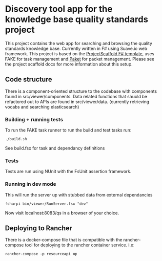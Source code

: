 # Discovery tool app for the knowledge base quality standards project

This project contains the web app for searching and browsing the quality standards knowledge base.  Currently written in F# using Suave.io web framework. This project is based on the [ProjectScaffold F# template](http://fsprojects.github.io/ProjectScaffold/), uses FAKE for task management and [Paket](http://fsprojects.github.io/Paket/) for packet management.  Please see the project scaffold docs for more information about this setup.

## Code structure
There is a component-oriented structure to the codebase with components found in src/viewer/components.  Data related functions that shuold be refactored out to APIs are found in src/viewer/data.   (currently retrieving vocabs and searching elasticsearch)


### Building + running tests
To run the FAKE task runner to run the build and test tasks run:
```
./build.sh
```
See build.fsx for task and dependancy definitions

### Tests
Tests are run using NUnit with the FsUnit assertion framework.

### Running in dev mode

This will run the server up with stubbed data from external dependancies

```
fsharpi bin/viewer/RunServer.fsx "dev"
```

Now visit localhost:8083/qs in a browser of your choice.


## Deploying to Rancher

There is a docker-compose file that is compatible with the rancher-compose tool for deploying to the rancher container service.
i.e:
```
rancher-compose -p resourceapi up
```
